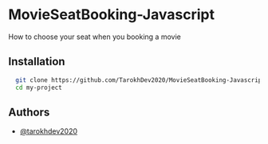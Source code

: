 # MovieSeatBooking-Javascript

How to choose your seat when you booking a movie

## Installation

```bash
  git clone https://github.com/TarokhDev2020/MovieSeatBooking-Javascript.git
  cd my-project
```

## Authors

- [@tarokhdev2020](https://www.github.com/TarokhDev2020)
